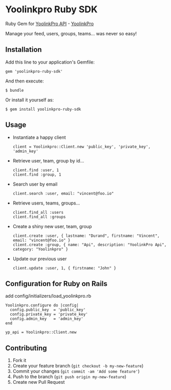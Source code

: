 # Yoolinkpro Ruby SDK

Ruby Gem for [YoolinkPro API](https://api.yoolinkpro.com) - [YoolinkPro](https://www.yoolinkpro.com)

Manage your feed, users, groups, teams... was never so easy!

## Installation

Add this line to your application's Gemfile:

    gem 'yoolinkpro-ruby-sdk'

And then execute:

    $ bundle

Or install it yourself as:

    $ gem install yoolinkpro-ruby-sdk

## Usage

* Instantiate a happy client

      client = Yoolinkpro::Client.new 'public_key', 'private_key', 'admin_key'

* Retrieve user, team, group by id...

      client.find :user, 1
      client.find :group, 1

* Search user by email

      client.search :user, email: "vincent@foo.io"

* Retrieve users, teams, groups...

      client.find_all :users
      client.find_all :groups

* Create a shiny new user, team, group

      client.create :user, { lastname: "Durand", firstname: "Vincent", email: "vincent@foo.io" }
      client.create :group, { name: "Api", description: "YoolinkPro Api", category: "Yoolinkpro" }

* Update our previous user

      client.update :user, 1, { firstname: "John" }

## Configuration for Ruby on Rails

add config/initializers/load_yoolinkpro.rb

    Yoolinkpro.configure do |config|
      config.public_key  = 'public_key'
      config.private_key = 'private_key'
      config.admin_key   = 'admin_key'
    end

    yp_api = Yoolinkpro::Client.new

## Contributing

1. Fork it
2. Create your feature branch (`git checkout -b my-new-feature`)
3. Commit your changes (`git commit -am 'Add some feature'`)
4. Push to the branch (`git push origin my-new-feature`)
5. Create new Pull Request
